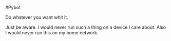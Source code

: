 #Pybot

Do whatever you want whit it.

Just be aware. I would never run such a thing on a device I care about.
Also I would never run this on my home network.
